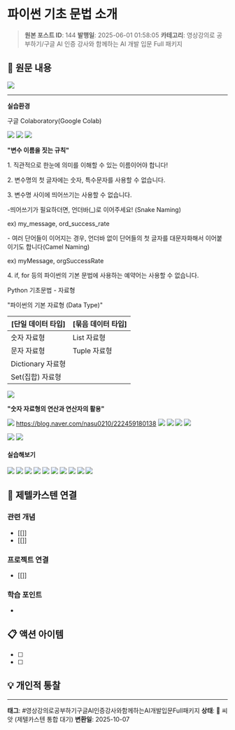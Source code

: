 # 파이썬 기초 문법 소개

> **원본 포스트 ID**: 144
> **발행일**: 2025-06-01 01:58:05
> **카테고리**: 영상강의로 공부하기/구글 AI 인증 강사와 함께하는 AI 개발 입문 Full 패키지

## 📝 원문 내용

![](./img/144_img.png)

* * *

**실습환경**

구글 Colaboratory(Google Colab)

![](./img/144_img_1.png) ![](./img/144_img_2.png) ![](./img/144_img_3.png)

**"변수 이름을 짓는 규칙"**

1\. 직관적으로 한눈에 의미를 이해할 수 있는 이름이어야 합니다!

  
2\. 변수명의 첫 글자에는 숫자, 특수문자를 사용할 수 없습니다.

3\. 변수명 사이에 띄어쓰기는 사용할 수 없습니다.

-띄어쓰기가 필요하더면, 언더바(_)로 이어주세요! (Snake Naming)

ex) my_message, ord_success_rate

\- 여러 단어들이 이어지는 경우, 언더바 없이 단어들의 첫 글자를 대문자화해서 이어붙이기도 합니다(Camel Naming)

ex) myMessage, orgSuccessRate

4\. if, for 등의 파이썬의 기본 문법에 사용하는 예약어는 사용할 수 없습니다.

Python 기초문법 - 자료형

"파이썬의 기본 자료형 (Data Type)"

[단일 데이터 타입] | [묶음 데이터 타입]  
---|---  
숫자 자료형 | List 자료형  
문자 자료형 | Tuple 자료형  
| Dictionary 자료형  
| Set(집합) 자료형  
  
![](./img/144_img_4.png)

**"숫자 자료형의 연산과 연산자의 활용"**

![](./img/144_img_5.png) https://blog.naver.com/nasu0210/222459180138 ![](./img/144_img_6.png) ![](./img/144_img_7.png) ![](./img/144_img_8.png) ![](./img/144_img_9.png)

![](./img/144_img_10.png) ![](./img/144_img_11.png)

#### **실습해보기**

![](./img/144_img_12.png) ![](./img/144_img_13.png) ![](./img/144_img_14.png) ![](./img/144_img_15.png) ![](./img/144_img_16.png) ![](./img/144_img_17.png) ![](./img/144_img_18.png) ![](./img/144_img_19.png) ![](./img/144_img_20.png) ![](./img/144_img_21.png)


## 🔗 제텔카스텐 연결

### 관련 개념
- [[]]
- [[]]

### 프로젝트 연결
- [[]]

### 학습 포인트
-

## 📋 액션 아이템
- [ ]
- [ ]

## 💡 개인적 통찰



---

**태그**: #영상강의로공부하기구글AI인증강사와함께하는AI개발입문Full패키지
**상태**: 🌱 씨앗 (제텔카스텐 통합 대기)
**변환일**: 2025-10-07
